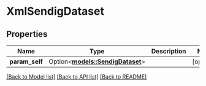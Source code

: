 # XmlSendigDataset

## Properties

Name | Type | Description | Notes
------------ | ------------- | ------------- | -------------
**param_self** | Option<[**models::SendigDataset**](SendigDataset.md)> |  | [optional]

[[Back to Model list]](../README.md#documentation-for-models) [[Back to API list]](../README.md#documentation-for-api-endpoints) [[Back to README]](../README.md)


